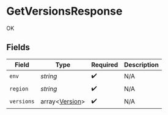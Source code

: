 # GetVersionsResponse

OK


## Fields

| Field                                            | Type                                             | Required                                         | Description                                      |
| ------------------------------------------------ | ------------------------------------------------ | ------------------------------------------------ | ------------------------------------------------ |
| `env`                                            | *string*                                         | :heavy_check_mark:                               | N/A                                              |
| `region`                                         | *string*                                         | :heavy_check_mark:                               | N/A                                              |
| `versions`                                       | array<[Version](../../models/shared/Version.md)> | :heavy_check_mark:                               | N/A                                              |